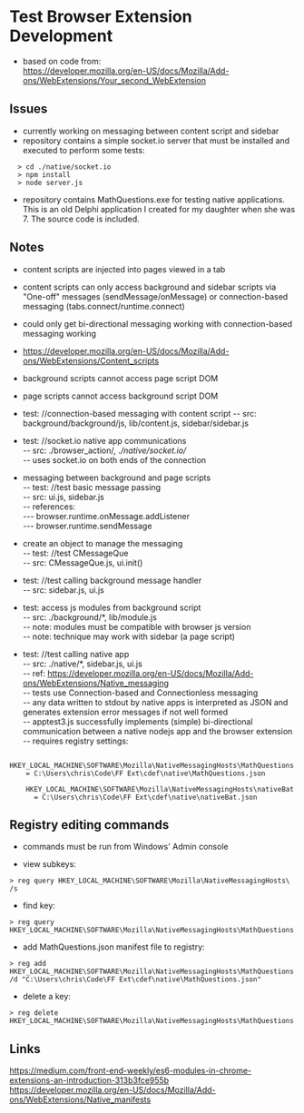 Test Browser Extension Development
===
- based on code from:  
  https://developer.mozilla.org/en-US/docs/Mozilla/Add-ons/WebExtensions/Your_second_WebExtension  
    

Issues
---
- currently working on messaging between content script and sidebar
- repository contains a simple socket.io server that must be installed and executed to perform some tests:  
```
  > cd ./native/socket.io  
  > npm install  
  > node server.js  
```
- repository contains MathQuestions.exe for testing native applications.  This is an old Delphi application I created for my daughter when she was 7.  The source code is included.


Notes
---
  - content scripts are injected into pages viewed in a tab  
  - content scripts can only access background and sidebar scripts via "One-off" messages (sendMessage/onMessage) or connection-based messaging (tabs.connect/runtime.connect)
  - could only get bi-directional messaging working with connection-based messaging working  
  - https://developer.mozilla.org/en-US/docs/Mozilla/Add-ons/WebExtensions/Content_scripts


  - background scripts cannot access page script DOM
  - page scripts cannot access background script DOM

  - test: //connection-based messaging with content script
  --  src: background/background/js, lib/content.js, sidebar/sidebar.js

  - test: //socket.io native app communications  
  -- src: ./browser_action/*, ./native/socket.io/*  
  -- uses socket.io on both ends of the connection  

  - messaging between background and page scripts  
  -- test: //test basic message passing  
  -- src: ui.js, sidebar.js  
  -- references:  
  --- browser.runtime.onMessage.addListener  
  --- browser.runtime.sendMessage  
  
  - create an object to manage the messaging   
  -- test: //test CMessageQue  
  -- src: CMessageQue.js,  ui.init()  

  - test: //test calling background message handler  
  -- src: sidebar.js, ui.js  

  - test: access js modules from background script  
  -- src: ./background/*, lib/module.js  
  -- note: modules must be compatible with browser js version  
  -- note: technique may work with sidebar (a page script)  

  - test: //test calling native app  
  -- src: ./native/*, sidebar.js, ui.js  
  -- ref: https://developer.mozilla.org/en-US/docs/Mozilla/Add-ons/WebExtensions/Native_messaging  
  -- tests use Connection-based and Connectionless messaging  
  -- any data written to stdout by native apps is interpreted as JSON and generates extension error messages if not well formed  
  -- apptest3.js successfully implements (simple) bi-directional communication between a native nodejs app and the browser extension  
  -- requires registry settings:  
  ```
    HKEY_LOCAL_MACHINE\SOFTWARE\Mozilla\NativeMessagingHosts\MathQuestions  
      = C:\Users\chris\Code\FF Ext\cdef\native\MathQuestions.json  
```
```
    HKEY_LOCAL_MACHINE\SOFTWARE\Mozilla\NativeMessagingHosts\nativeBat  
      = C:\Users\chris\Code\FF Ext\cdef\native\nativeBat.json  
```

Registry editing commands
---
- commands must be run from Windows' Admin console

- view subkeys:
```
> reg query HKEY_LOCAL_MACHINE\SOFTWARE\Mozilla\NativeMessagingHosts\ /s
```

- find key:
```
> reg query HKEY_LOCAL_MACHINE\SOFTWARE\Mozilla\NativeMessagingHosts\MathQuestions
```

- add MathQuestions.json manifest file to registry:
```
> reg add HKEY_LOCAL_MACHINE\SOFTWARE\Mozilla\NativeMessagingHosts\MathQuestions /d "C:\Users\chris\Code\FF Ext\cdef\native\MathQuestions.json"
```

- delete a key:
```
> reg delete HKEY_LOCAL_MACHINE\SOFTWARE\Mozilla\NativeMessagingHosts\MathQuestions
```

Links   
---
  https://medium.com/front-end-weekly/es6-modules-in-chrome-extensions-an-introduction-313b3fce955b  
  https://developer.mozilla.org/en-US/docs/Mozilla/Add-ons/WebExtensions/Native_manifests  
